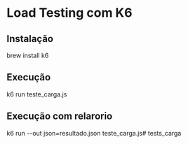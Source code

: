 # Load Testing com K6

## Instalação
brew install k6

## Execução
k6 run teste_carga.js

## Execução com relarorio
k6 run --out json=resultado.json teste_carga.js# tests_carga
